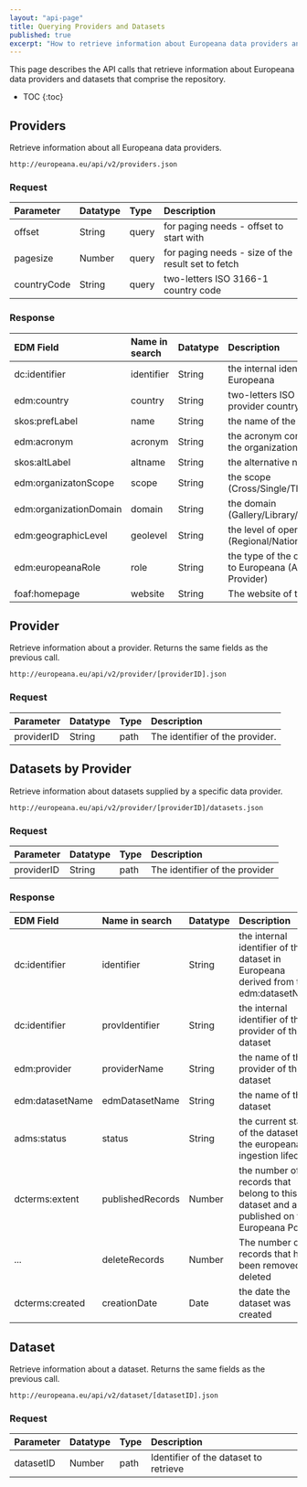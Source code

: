 ```yaml
---
layout: "api-page"
title: Querying Providers and Datasets
published: true
excerpt: "How to retrieve information about Europeana data providers and datasets"
---
```


This page describes the API calls that retrieve information about Europeana data providers and datasets that comprise the repository.

* TOC
{:toc}


## Providers

Retrieve information about all Europeana data providers.

    http://europeana.eu/api/v2/providers.json
    
### Request  

| Parameter | Datatype | Type | Description |
|:-------------|:-------------|:-----|:-----|
| offset | String |  query | for paging needs - offset to start with |
| pagesize | Number | query  | for paging needs - size of the result set to fetch |
| countryCode | String | query | two-letters ISO 3166-1 country code |

### Response

| EDM Field  | Name in search | Datatype | Description |
|:------------------|:--------|:-------------|:---------------|
| dc:identifier | identifier  | String | the internal identifier of the provider in Europeana |
| edm:country | country   | String | two-letters ISO 3166-1 code of the provider country |
| skos:prefLabel | name | String | the name of the provider |
| edm:acronym | acronym | String | the acronym commonly used to identify the organization|
| skos:altLabel | altname | String | the alternative name |
| edm:organizatonScope | scope | String | the scope (Cross/Single/Thematic/Individual) |
| edm:organizationDomain | domain | String | the domain (Gallery/Library/Archive/Museum) |
| edm:geographicLevel | geolevel | String | the level of operations (Regional/Nationa/European/Worldwide) |
| edm:europeanaRole | role | String | the type of the organisation with relation to Europeana (Aggregator/Data Provider)  |
| foaf:homepage | website | String | The website of the provider  |


## Provider

Retrieve information about a provider. Returns the same fields as the previous call.

	http://europeana.eu/api/v2/provider/[providerID].json
    
### Request  

| Parameter | Datatype | Type | Description |
|:-------------|:-------------|:-----|:-----|
| providerID | String |  path | The identifier of the provider. |

## Datasets by Provider

Retrieve information about datasets supplied by a specific data provider.

	http://europeana.eu/api/v2/provider/[providerID]/datasets.json

### Request  

| Parameter | Datatype | Type | Description |
|:-------------|:-------------|:-----|:-----|
| providerID | String |  path | The identifier of the provider |

### Response

| EDM Field | Name in search | Datatype | Description |
|:-------------------|:-------------|:-------------|:----------|
|  dc:identifier | identifier  | String | the internal identifier of the dataset in Europeana derived from the edm:datasetName |
| dc:identifier | provIdentifier | String | the internal identifier of the provider of the dataset  |
edm:provider | providerName | String | the name of the provider of the dataset  |
| edm:datasetName | edmDatasetName | String | the name of the dataset  |
| adms:status | status | String | the current status of the dataset in the europeana ingestion lifecycle |
| dcterms:extent | publishedRecords  | Number | the number of records that belong to this dataset and are published on the Europeana Portal |
| ... | deleteRecords | Number | The number of records that have been removed or deleted |
| dcterms:created | creationDate | Date | the date the dataset was created |


## Dataset

Retrieve information about a dataset. Returns the same fields as the previous call.

	http://europeana.eu/api/v2/dataset/[datasetID].json

### Request  

| Parameter | Datatype | Type | Description |
|:-------------|:-------------|:-----|:-----|
| datasetID | Number |  path | Identifier of the dataset to retrieve|

